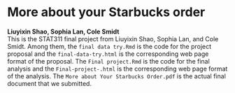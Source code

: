 # More about your Starbucks order
**Liuyixin Shao, Sophia Lan, Cole Smidt**    
This is the STAT311 final project from Liuyixin Shao, Sophia Lan, and Cole Smidt. Among them, the `final data try.Rmd` is the code for the project proposal and the `final-data-try.html` is the corresponding web page format of the proposal. The `Final project.Rmd` is the code for the final analysis and the `Final-project-.html` is the corresponding web page format of the analysis. The `More about Your Starbucks Order.pdf` is the actual final document that we submitted. 
